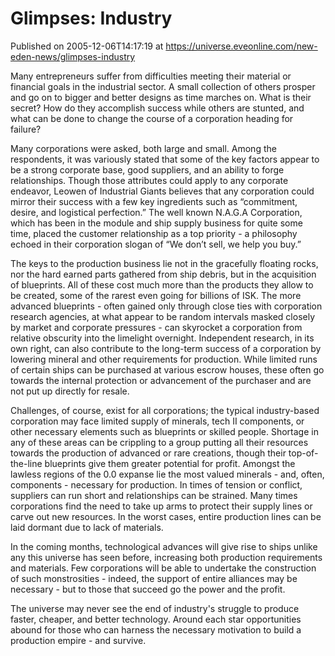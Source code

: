 # Glimpses: Industry
Published on 2005-12-06T14:17:19 at https://universe.eveonline.com/new-eden-news/glimpses-industry

Many entrepreneurs suffer from difficulties meeting their material or financial goals in the industrial sector. A small collection of others prosper and go on to bigger and better designs as time marches on. What is their secret? How do they accomplish success while others are stunted, and what can be done to change the course of a corporation heading for failure? 

Many corporations were asked, both large and small. Among the respondents, it was variously stated that some of the key factors appear to be a strong corporate base, good suppliers, and an ability to forge relationships. Though those attributes could apply to any corporate endeavor, Leowen of Industrial Giants believes that any corporation could mirror their success with a few key ingredients such as “commitment, desire, and logistical perfection.” The well known N.A.G.A Corporation, which has been in the module and ship supply business for quite some time, placed the customer relationship as a top priority - a philosophy echoed in their corporation slogan of “We don’t sell, we help you buy.” 

The keys to the production business lie not in the gracefully floating rocks, nor the hard earned parts gathered from ship debris, but in the acquisition of blueprints. All of these cost much more than the products they allow to be created, some of the rarest even going for billions of ISK. The more advanced blueprints - often gained only through close ties with corporation research agencies, at what appear to be random intervals masked closely by market and corporate pressures - can skyrocket a corporation from relative obscurity into the limelight overnight. Independent research, in its own right, can also contribute to the long-term success of a corporation by lowering mineral and other requirements for production. While limited runs of certain ships can be purchased at various escrow houses, these often go towards the internal protection or advancement of the purchaser and are not put up directly for resale. 

Challenges, of course, exist for all corporations; the typical industry-based corporation may face limited supply of minerals, tech II components, or other necessary elements such as blueprints or skilled people. Shortage in any of these areas can be crippling to a group putting all their resources towards the production of advanced or rare creations, though their top-of-the-line blueprints give them greater potential for profit. Amongst the lawless regions of the 0.0 expanse lie the most valued minerals - and, often, components - necessary for production. In times of tension or conflict, suppliers can run short and relationships can be strained. Many times corporations find the need to take up arms to protect their supply lines or carve out new resources. In the worst cases, entire production lines can be laid dormant due to lack of materials. 

In the coming months, technological advances will give rise to ships unlike any this universe has seen before, increasing both production requirements and materials. Few corporations will be able to undertake the construction of such monstrosities - indeed, the support of entire alliances may be necessary - but to those that succeed go the power and the profit. 

The universe may never see the end of industry's struggle to produce faster, cheaper, and better technology. Around each star opportunities abound for those who can harness the necessary motivation to build a production empire - and survive.
